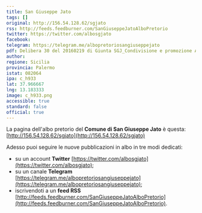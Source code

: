 ```yaml
---
title: San Giuseppe Jato
tags: []
original: http://156.54.128.62/sgjato
rss: http://feeds.feedburner.com/SanGiuseppeJatoAlboPretorio
twitter: https://twitter.com/albosgjato
facebook: 
telegram: https://telegram.me/albopretoriosangiuseppejato
pdf: Delibera 30 del 20160219 di Giunta SGJ_Condivisione e promozione ALBO POP san giuseppe jato.pdf
author: 
regione: Sicilia
provincia: Palermo
istat: 082064
ipa: c_h933
lat: 37.966667
lng: 13.183333
image: c_h933.png
accessible: true
standard: false
official: true
---
```


La pagina dell'albo pretorio del **Comune di San Giuseppe Jato** è questa: [http://156.54.128.62/sgjato](http://156.54.128.62/sgjato)

Adesso puoi seguire le nuove pubblicazioni in albo in tre modi dedicati:

* su un account **Twitter** [https://twitter.com/albosgjato](https://twitter.com/albosgjato);
* su un canale **Telegram** [https://telegram.me/albopretoriosangiuseppejato](https://telegram.me/albopretoriosangiuseppejato);
* iscrivendoti a un **feed RSS** [http://feeds.feedburner.com/SanGiuseppeJatoAlboPretorio](http://feeds.feedburner.com/SanGiuseppeJatoAlboPretorio).
